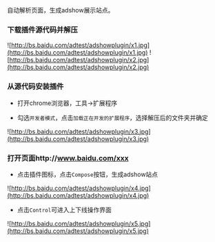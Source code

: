 自动解析页面，生成adshow展示站点。

### 下载插件源代码并解压

![http://bs.baidu.com/adtest/adshowplugin/x1.jpg](http://bs.baidu.com/adtest/adshowplugin/x1.jpg)
![http://bs.baidu.com/adtest/adshowplugin/x2.jpg](http://bs.baidu.com/adtest/adshowplugin/x2.jpg)

### 从源代码安装插件

* 打开chrome浏览器，工具->扩展程序

* 勾选`开发者模式`，点击`加载正在开发的扩展程序`，选择解压后的文件夹并确定

![http://bs.baidu.com/adtest/adshowplugin/x3.jpg](http://bs.baidu.com/adtest/adshowplugin/x3.jpg)

### 打开页面http://www.baidu.com/xxx

* 点击插件图标，点击`Compose`按钮，生成adshow站点

![http://bs.baidu.com/adtest/adshowplugin/x4.jpg](http://bs.baidu.com/adtest/adshowplugin/x4.jpg)

* 点击`Control`可进入上下线操作界面

![http://bs.baidu.com/adtest/adshowplugin/x5.jpg](http://bs.baidu.com/adtest/adshowplugin/x5.jpg)